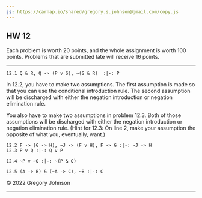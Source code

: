 ```yaml
---
js: https://carnap.io/shared/gregory.s.johnson@gmail.com/copy.js
--- 
```


## HW 12

Each problem is worth 20 points, and the whole assignment is worth 100 points. Problems that are submitted late will receive 16 points. 

---

~~~{.ProofChecker .JohnsonSL options="fonts tabindent" guides="fitch" points="20" late-credit="16"}
12.1 Q & R, Q -> (P v S), ~(S & R)  :|-: P
~~~

In 12.2, you have to make two assumptions. The first assumption is made so that you can use the conditional introduction rule. The second assumption will be discharged with either the negation introduction or negation elimination rule.

You also have to make two assumptions in problem 12.3. Both of those assumptions will be discharged with either the negation introduction or negation elimination rule. (Hint for 12.3: On line 2, make your assumption the opposite of what you, eventually, want.)

~~~{.ProofChecker .JohnsonSL options="fonts tabindent" guides="fitch" points="20" late-credit="16"}
12.2 F -> (G -> H), ~J -> (F v H), F -> G :|-: ~J -> H
12.3 P v Q :|-: Q v P  
~~~


~~~{.ProofChecker .JohnsonSL options="fonts tabindent" guides="fitch" points="20" late-credit="16"}
12.4 ~P v ~Q :|-: ~(P & Q)
~~~

~~~{.ProofChecker .JohnsonSL options="fonts tabindent" guides="fitch" points="20" late-credit="16"}
12.5 (A -> B) & (~A -> C), ~B :|-: C
~~~

&copy; 2022 Gregory Johnson 
 
---
